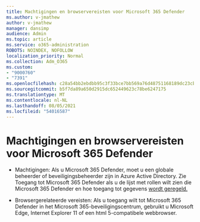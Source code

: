 ```yaml
---
title: Machtigingen en browservereisten voor Microsoft 365 Defender
ms.author: v-jmathew
author: v-jmathew
manager: dansimp
audience: Admin
ms.topic: article
ms.service: o365-administration
ROBOTS: NOINDEX, NOFOLLOW
localization_priority: Normal
ms.collection: Adm_O365
ms.custom:
- "9000760"
- "7391"
ms.openlocfilehash: c28a54bb2ebdbb95c3f33bce7bb569a76d48751168189dc23cbc37390d95613f
ms.sourcegitcommit: b5f7da89a650d2915dc652449623c78be6247175
ms.translationtype: MT
ms.contentlocale: nl-NL
ms.lasthandoff: 08/05/2021
ms.locfileid: "54016587"
---
```

# <a name="permissions-and-browser-related-requirements-for-microsoft-365-defender"></a>Machtigingen en browservereisten voor Microsoft 365 Defender

- Machtigingen: Als u Microsoft 365 Defender, moet u een globale beheerder of beveiligingsbeheerder zijn in Azure Active Directory. Zie Toegang tot Microsoft 365 Defender als u de lijst met rollen wilt zien die Microsoft 365 Defender en hoe toegang tot gegevens [wordt geregeld.](https://go.microsoft.com/fwlink/?linkid=2143626)

- Browsergerelateerde vereisten: Als u toegang wilt tot Microsoft 365 Defender in het Microsoft 365-beveiligingscentrum, gebruikt u Microsoft Edge, Internet Explorer 11 of een html 5-compatibele webbrowser.
